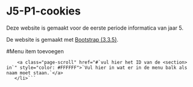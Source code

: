 # J5-P1-cookies
Deze website is gemaakt voor de eerste periode informatica van jaar 5.

De website is gemaakt met [Bootstrap (3.3.5)](https://getbootstrap.com).

#Menu item toevoegen
```<li class="">
    <a class="page-scroll" href="#`vul hier het ID van de <section> in`" style="color: #FFFFFF">`Vul hier in wat er in de menu balk als naam moet staan.`</a>
   </li>```
